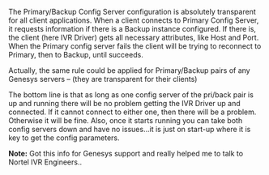 
The Primary/Backup Config Server configuration is absolutely transparent for all client applications. When a client connects to Primary Config Server, it requests information if there is a Backup instance configured. If there is, the client (here IVR Driver) gets all necessary attributes, like Host and Port. When the Primary config server fails the client will be trying to reconnect to Primary, then to Backup, until succeeds.

Actually, the same rule could be applied for Primary/Backup pairs of any Genesys servers – (they are transparent for their clients)

The bottom line is that as long as one config server of the pri/back pair is up and running there will be no problem getting the IVR Driver up and connected. If it cannot connect to either one, then there will be a problem. Otherwise it will be fine. Also, once it starts running you can take both config servers down and have no issues&#8230;it is just on start-up where it is key to get the config parameters.

**Note:** Got this info for Genesys support and really helped me to talk to Nortel IVR Engineers..